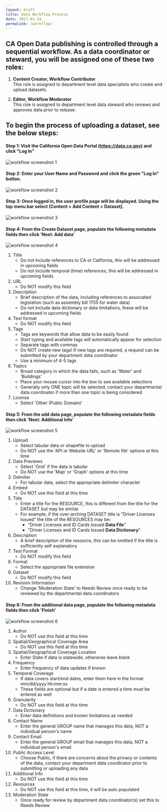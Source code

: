 ```yaml
---
layout: draft
title: Data Workflow Process
date: 2017-01-24
permalink: /workflow/
---
```


## CA Open Data publishing is controlled through a sequential workflow. As a data coordinator or steward, you will be assigned one of these two roles:

1. **Content Creator, Workflow Contributor**  
This role is assigned to department level data specialists who create and upload datasets.

2. **Editor, Workflow Moderator**  
This role is assigned to department level data steward who reviews and approves data prior to release.

## To begin the process of uploading a dataset, see the below steps:

#### **Step 1: Visit the California Open Data Portal [(https://data.ca.gov)](https://data.ca.gov) and click "Log In"**  

![workflow screenshot 1](../assets/workflow/workflow-01.png)

#### **Step 2: Enter your User Name and Password and click the green "Log In" button.**

![workflow screenshot 2](../assets/workflow/workflow-02.png)

#### **Step 3: Once logged in, the user profile page will be displayed. Using the top menu bar select [Content > Add Content > Dataset].**

![workflow screenshot 3](../assets/workflow/workflow-03.png)

#### **Step 4: From the Create Dataset page, populate the following metadata fields then click 'Next: Add data'**

![workflow screenshot 4](../assets/workflow/workflow-04.png)

1. Title
    - Do not include references to CA or California, this will be addressed in upcoming fields
    - Do not include temporal (time) references, this will be addressed in upcoming fields
1. URL
    - Do NOT modify this field
1. Description
    - Brief description of the data, including references to associated legislation (such as assembly bill 1755 for water data)
    - Do not include data dictionary or data limitations, these will be addressed in upcoming fields
1. Text format
    - Do NOT modify this field
1. Tags
    - Tags are keywords that allow data to be easily found
    - Start typing and available tags will automatically appear for selection
    - Separate tags with commas
    - Do NOT create new tags! If new tags are required, a request can be submitted by your department data coordinator
    - Use a minimum of 4-5 tags
1. Topics
    - Broad category in which the data falls, such as 'Water' and 'Buildings'
    - Place your mouse cursor into the box to see available selections
    - Generally only ONE topic will be selected, contact your departmental data coordinator if more than one topic is being considered
1. License
    - Select 'Other (Public Domain)'

#### **Step 5: From the add data page, populate the following metadata fields then click 'Next: Additional Info'**

![workflow screenshot 5](../assets/workflow/workflow-05.png)

1. Upload
    - Select tabular data or shapefile to upload
    - Do NOT use the 'API or Website URL' or 'Remote file' options at this time
2. Data Previews
    - Select 'Grid' if the data is tabular
    - Do NOT use the 'Map' or 'Graph' options at this time
3. Delmiter
    - For tabular data, select the appropriate delimiter character
4. Embed
    - Do NOT use this field at this time
5. Title
    - Enter a title for the RESOURCE, this is different from the title for the DATASET but may be similar
    - For example, if the over-arching DATASET title is "Driver Licenses Issued" the title of the RESOURCES may be:
        -  "Driver Licenses and ID Cards Issued **Data File**"
        -  "Driver Licenses and ID Cards Issued **Data Dictionary**"
6. Description
    - A brief description of the resource, this can be omitted if the title is sufficiently self explanatory
7. Text Format
    - Do NOT modify this field
8. Format
    - Select the appropriate file extension
9. Dataset
    - Do NOT modify this field
10. Revision Information
    - Change 'Moderation State' to Needs Review once ready to be reviewed by the departmental data coordinators

#### **Step 6: From the additional data page, populate the following metadata fields then click 'Finish'**

![workflow screenshot 6](../assets/workflow/workflow-06.png)

1. Author 
    - Do NOT use this field at this time
2. Spatial/Geographical Coverage Area
    - Do NOT use this field at this time
3. Spatial/Geographical Coverage Location
    - Enter State if data is statewide, otherwise leave blank
4. Frequency
    - Enter frequency of data updates if known
5. Temporal Coverage
    - If data covers start/end dates, enter them here in the format mm/dd/yyyy hh:mm:ss
    - These fields are optional but if a date is entered a time must be entered as well
6. Granularity
    - Do NOT use this field at this time
7. Data Dictionary
    - Enter data definitions and known limitations as needed
8. Contact Name
    - Enter the general GROUP name that manages this data, NOT a individual person's name
9. Contact Email
    - Enter the general GROUP email that manages this data, NOT a individual person's email
10. Public Access Level
    - Choose Public, if there are concerns about the privacy or contents of the data, contact your department data coordinator prior to submitting or uploading any data
11. Additional Info
    - Do NOT use this field at this time
12. Resources
    - Do NOT use this field at this time, it will be auto populated
13. Moderation State
    - Once ready for review by department data coordinator(s) set this to Needs Review